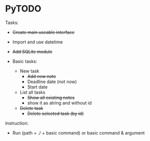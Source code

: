 # PyTODO

Tasks:
- <s>Create main useable interface</s>
- Import and use datetime
- <s>Add SQLite module</s> 
- Basic tasks:
 
    - New task 
        - <s>Add new note</s>
        - Deadline date (not now)
        - Start date  
    - List all tasks
        - <s>Show all existing notes</s>
        - show it as atring and without id 
    - <s>Delete task</s>
        - <s>Delete selected task (by id)</s> 

Instruction: 
- Run (path + ./ + basic command) or basic command & argument
  